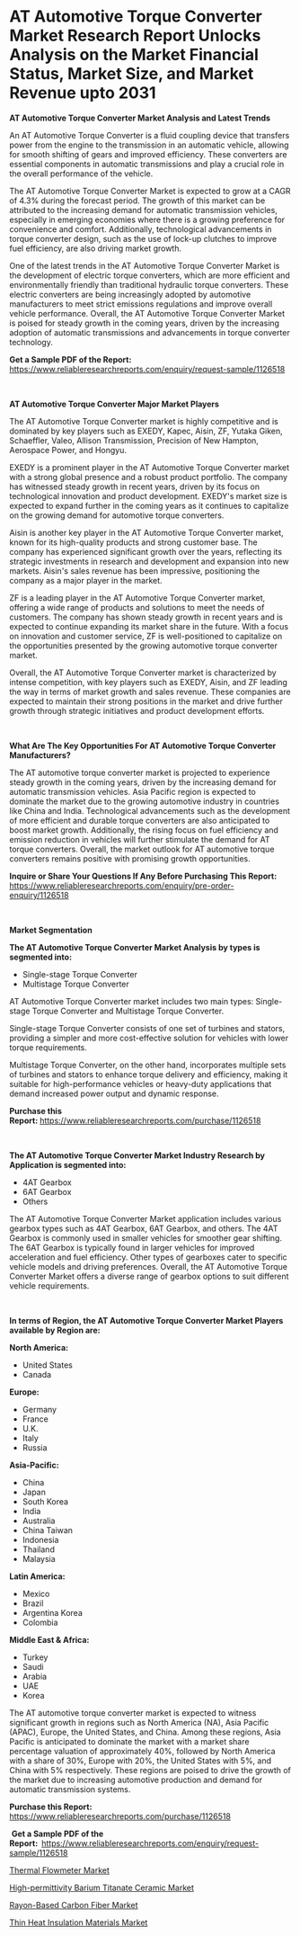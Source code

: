 <p><h1>AT Automotive Torque Converter Market Research Report Unlocks Analysis on the Market Financial Status, Market Size, and Market Revenue upto 2031</h1></p><p><strong>AT Automotive Torque Converter Market Analysis and Latest Trends</strong></p>
<p><p>An AT Automotive Torque Converter is a fluid coupling device that transfers power from the engine to the transmission in an automatic vehicle, allowing for smooth shifting of gears and improved efficiency. These converters are essential components in automatic transmissions and play a crucial role in the overall performance of the vehicle.</p><p>The AT Automotive Torque Converter Market is expected to grow at a CAGR of 4.3% during the forecast period. The growth of this market can be attributed to the increasing demand for automatic transmission vehicles, especially in emerging economies where there is a growing preference for convenience and comfort. Additionally, technological advancements in torque converter design, such as the use of lock-up clutches to improve fuel efficiency, are also driving market growth.</p><p>One of the latest trends in the AT Automotive Torque Converter Market is the development of electric torque converters, which are more efficient and environmentally friendly than traditional hydraulic torque converters. These electric converters are being increasingly adopted by automotive manufacturers to meet strict emissions regulations and improve overall vehicle performance. Overall, the AT Automotive Torque Converter Market is poised for steady growth in the coming years, driven by the increasing adoption of automatic transmissions and advancements in torque converter technology.</p></p>
<p><strong>Get a Sample PDF of the Report:&nbsp;</strong> <a href="https://www.reliableresearchreports.com/enquiry/request-sample/1126518">https://www.reliableresearchreports.com/enquiry/request-sample/1126518</a></p>
<p>&nbsp;</p>
<p><strong>AT Automotive Torque Converter Major Market Players</strong></p>
<p><p>The AT Automotive Torque Converter market is highly competitive and is dominated by key players such as EXEDY, Kapec, Aisin, ZF, Yutaka Giken, Schaeffler, Valeo, Allison Transmission, Precision of New Hampton, Aerospace Power, and Hongyu.</p><p>EXEDY is a prominent player in the AT Automotive Torque Converter market with a strong global presence and a robust product portfolio. The company has witnessed steady growth in recent years, driven by its focus on technological innovation and product development. EXEDY's market size is expected to expand further in the coming years as it continues to capitalize on the growing demand for automotive torque converters.</p><p>Aisin is another key player in the AT Automotive Torque Converter market, known for its high-quality products and strong customer base. The company has experienced significant growth over the years, reflecting its strategic investments in research and development and expansion into new markets. Aisin's sales revenue has been impressive, positioning the company as a major player in the market.</p><p>ZF is a leading player in the AT Automotive Torque Converter market, offering a wide range of products and solutions to meet the needs of customers. The company has shown steady growth in recent years and is expected to continue expanding its market share in the future. With a focus on innovation and customer service, ZF is well-positioned to capitalize on the opportunities presented by the growing automotive torque converter market.</p><p>Overall, the AT Automotive Torque Converter market is characterized by intense competition, with key players such as EXEDY, Aisin, and ZF leading the way in terms of market growth and sales revenue. These companies are expected to maintain their strong positions in the market and drive further growth through strategic initiatives and product development efforts.</p></p>
<p>&nbsp;</p>
<p><strong>What Are The Key Opportunities For AT Automotive Torque Converter Manufacturers?</strong></p>
<p><p>The AT automotive torque converter market is projected to experience steady growth in the coming years, driven by the increasing demand for automatic transmission vehicles. Asia Pacific region is expected to dominate the market due to the growing automotive industry in countries like China and India. Technological advancements such as the development of more efficient and durable torque converters are also anticipated to boost market growth. Additionally, the rising focus on fuel efficiency and emission reduction in vehicles will further stimulate the demand for AT torque converters. Overall, the market outlook for AT automotive torque converters remains positive with promising growth opportunities.</p></p>
<p><strong>Inquire or Share Your Questions If Any Before Purchasing This Report:</strong> <a href="https://www.reliableresearchreports.com/enquiry/pre-order-enquiry/1126518">https://www.reliableresearchreports.com/enquiry/pre-order-enquiry/1126518</a></p>
<p>&nbsp;</p>
<p><strong>Market Segmentation</strong></p>
<p><strong>The AT Automotive Torque Converter Market Analysis by types is segmented into:</strong></p>
<p><ul><li>Single-stage Torque Converter</li><li>Multistage Torque Converter</li></ul></p>
<p><p>AT Automotive Torque Converter market includes two main types: Single-stage Torque Converter and Multistage Torque Converter. </p><p>Single-stage Torque Converter consists of one set of turbines and stators, providing a simpler and more cost-effective solution for vehicles with lower torque requirements. </p><p>Multistage Torque Converter, on the other hand, incorporates multiple sets of turbines and stators to enhance torque delivery and efficiency, making it suitable for high-performance vehicles or heavy-duty applications that demand increased power output and dynamic response.</p></p>
<p><strong>Purchase this Report:&nbsp;</strong><a href="https://www.reliableresearchreports.com/purchase/1126518">https://www.reliableresearchreports.com/purchase/1126518</a></p>
<p>&nbsp;</p>
<p><strong>The AT Automotive Torque Converter Market Industry Research by Application is segmented into:</strong></p>
<p><ul><li>4AT Gearbox</li><li>6AT Gearbox</li><li>Others</li></ul></p>
<p><p>The AT Automotive Torque Converter Market application includes various gearbox types such as 4AT Gearbox, 6AT Gearbox, and others. The 4AT Gearbox is commonly used in smaller vehicles for smoother gear shifting. The 6AT Gearbox is typically found in larger vehicles for improved acceleration and fuel efficiency. Other types of gearboxes cater to specific vehicle models and driving preferences. Overall, the AT Automotive Torque Converter Market offers a diverse range of gearbox options to suit different vehicle requirements.</p></p>
<p>&nbsp;</p>
<p><strong>In terms of Region, the AT Automotive Torque Converter Market Players available by Region are:</strong></p>
<p>
    <p> <strong> North America: </strong>
        <ul>
            <li>United States</li>
            <li>Canada</li>
        </ul>
        </p> 
    <p> <strong> Europe: </strong>
        <ul>
            <li>Germany</li>
            <li>France</li>
            <li>U.K.</li>
            <li>Italy</li>
            <li>Russia</li>
        </ul>
        </p> 
    <p> <strong> Asia-Pacific: </strong>
        <ul>
            <li>China</li>
            <li>Japan</li>
            <li>South Korea</li>
            <li>India</li>
            <li>Australia</li>
            <li>China Taiwan</li>
            <li>Indonesia</li>
            <li>Thailand</li>
            <li>Malaysia</li>
        </ul>
        </p> 
    <p> <strong> Latin America: </strong>
        <ul>
            <li>Mexico</li>
            <li>Brazil</li>
            <li>Argentina Korea</li>
            <li>Colombia</li>
        </ul>
        </p> 
    <p> <strong> Middle East & Africa: </strong>
        <ul>
            <li>Turkey</li>
            <li>Saudi</li>
            <li>Arabia</li>
            <li>UAE</li>
            <li>Korea</li>
        </ul>
    </p>
    </p>
<p><p>The AT automotive torque converter market is expected to witness significant growth in regions such as North America (NA), Asia Pacific (APAC), Europe, the United States, and China. Among these regions, Asia Pacific is anticipated to dominate the market with a market share percentage valuation of approximately 40%, followed by North America with a share of 30%, Europe with 20%, the United States with 5%, and China with 5% respectively. These regions are poised to drive the growth of the market due to increasing automotive production and demand for automatic transmission systems.</p></p>
<p><strong>Purchase this Report: </strong><a href="https://www.reliableresearchreports.com/purchase/1126518">https://www.reliableresearchreports.com/purchase/1126518</a></p>
<p>&nbsp;<strong>Get a Sample PDF of the Report:&nbsp;&nbsp;</strong><a href="https://www.reliableresearchreports.com/enquiry/request-sample/1126518">https://www.reliableresearchreports.com/enquiry/request-sample/1126518</a></p>
<p><strong></strong></p>
<p><p><a href="https://unruly-ladybug-44b.notion.site/Thermal-Flowmeter-Market-A-Comprehensive-Report-of-its-Market-Share-Growth-Trends-2024-2031-64bc1f4ba8724989b74dd24b0a64ef61">Thermal Flowmeter Market</a></p><p><a href="https://view.publitas.com/reportprime-1/high-permittivity-barium-titanate-ceramic-market-offer-valuable-insights-into-market-size-market-share-market-trends-and-projections-spanning-from-2023-to-2030/">High-permittivity Barium Titanate Ceramic Market</a></p><p><a href="https://view.publitas.com/reportprime-1/rayon-based-carbon-fiber-market-research-report-reveals-the-latest-trends-and-opportunities-of-this-market-for-period-from-2023-2030/">Rayon-Based Carbon Fiber Market</a></p><p><a href="https://view.publitas.com/reportprime-1/thin-heat-insulation-materials-market-research-report-reveals-the-latest-trends-and-opportunities-of-this-market-for-period-from-2023-2030/">Thin Heat Insulation Materials Market</a></p></p>